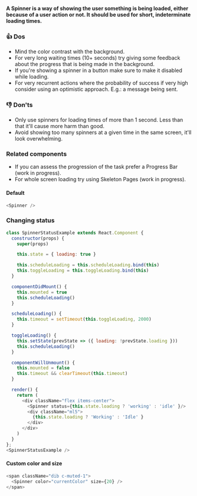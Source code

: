 #### A Spinner is a way of showing the user something is being loaded, either because of a user action or not. It should be used for short, indeterminate loading times.

### 👍 Dos
- Mind the color contrast with the background.
- For very long waiting times (10+ seconds) try giving some feedback about the progress that is being made in the background.
- If you're showing a spinner in a button make sure to make it disabled while loading.
- For very recurrent actions where the probability of success if very high consider using an optimistic approach. E.g.: a message being sent. 

### 👎 Don'ts
- Only use spinners for loading times of more than 1 second. Less than that it'll cause more harm than good.
- Avoid showing too many spinners at a given time in the same screen, it'll look overwhelming.

### Related components
- If you can assess the progression of the task prefer a Progress Bar (work in progress).
- For whole screen loading try using Skeleton Pages (work in progress).


#### Default

```js
<Spinner />
```

### Changing status

```js
class SpinnerStatusExample extends React.Component {
  constructor(props) {
    super(props)

    this.state = { loading: true }

    this.scheduleLoading = this.scheduleLoading.bind(this)
    this.toggleLoading = this.toggleLoading.bind(this)
  }

  componentDidMount() {
    this.mounted = true
    this.scheduleLoading()
  }

  scheduleLoading() {
    this.timeout = setTimeout(this.toggleLoading, 2000)
  }

  toggleLoading() {
    this.setState(prevState => ({ loading: !prevState.loading }))
    this.scheduleLoading()
  }

  componentWillUnmount() {
    this.mounted = false
    this.timeout && clearTimeout(this.timeout)
  }

  render() {
    return (
      <div className="flex items-center">
        <Spinner status={this.state.loading ? 'working' : 'idle' }/>
        <div className="ml5">
          {this.state.loading ? 'Working' : 'Idle' }
        </div>
      </div>
    )
  }
};
<SpinnerStatusExample />
```
#### Custom color and size

```js
<span className="dib c-muted-1">
  <Spinner color="currentColor" size={20} />
</span>
```
